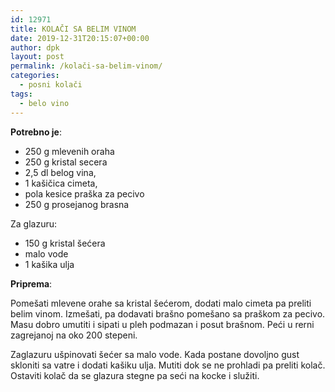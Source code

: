 ```yaml
---
id: 12971
title: KOLAČI SA BELIM VINOM 
date: 2019-12-31T20:15:07+00:00
author: dpk
layout: post
permalink: /kolači-sa-belim-vinom/
categories:
  - posni kolači
tags:
  - belo vino
---
```

**Potrebno je**: 

* 250 g mlevenih oraha
* 250 g kristal secera
* 2,5 dl belog vina, 
* 1 kašičica cimeta, 
* pola kesice praška za pecivo
* 250 g prosejanog brasna 

Za glazuru: 

* 150 g kristal šećera
* malo vode
* 1 kašika ulja 

**Priprema**: 

Pomešati mlevene orahe sa kristal šećerom, dodati malo cimeta pa preliti belim vinom. Izmešati, pa dodavati brašno pomešano sa praškom za pecivo. Masu dobro umutiti i sipati u pleh podmazan i posut brašnom. Peći u rerni zagrejanoj na oko 200 stepeni. 

Zaglazuru ušpinovati šećer sa malo vode. Kada postane dovoljno gust skloniti sa vatre i dodati kašiku ulja. Mutiti dok se ne prohladi pa preliti kolač. Ostaviti kolač da se glazura stegne pa seći na kocke i služiti.
